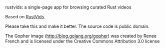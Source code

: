 rustvids: a single-page app for browsing curated Rust videos

Based on [RustVids](https://rustvids.github.io).

Please take this and make it better.  The source code is public domain.

The Gopher image (http://blog.golang.org/gopher) was created by Renee French and is
licensed under the Creative Commons Attribution 3.0 license
